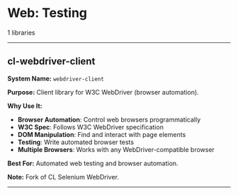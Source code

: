 # Web: Testing

1 libraries

---

## cl-webdriver-client

**System Name:** `webdriver-client`

**Purpose:** Client library for W3C WebDriver (browser automation).

**Why Use It:**
- **Browser Automation**: Control web browsers programmatically
- **W3C Spec**: Follows W3C WebDriver specification
- **DOM Manipulation**: Find and interact with page elements
- **Testing**: Write automated browser tests
- **Multiple Browsers**: Works with any WebDriver-compatible browser

**Best For:** Automated web testing and browser automation.

**Note:** Fork of CL Selenium WebDriver.

---


